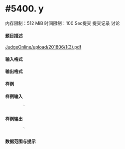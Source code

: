 
# #5400. y
内存限制：512 MiB 时间限制：100 Sec提交 提交记录 讨论
#### 题目描述
[JudgeOnline/upload/201806/1(3).pdf](upload/201806/1(3).pdf)

#### 输入格式

#### 输出格式

#### 样例

#### 样例输入

			`
#### 样例输出

			`
#### 数据范围与提示

